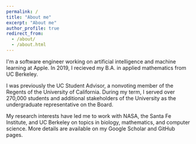 ```yaml
---
permalink: /
title: "About me"
excerpt: "About me"
author_profile: true
redirect_from:
  - /about/
  - /about.html
---
```

I'm a software engineer working on artificial intelligence and machine learning at Apple. In 2019, I recieved my B.A. in applied mathematics from UC Berkeley.

I was previously the UC Student Advisor, a nonvoting member of the Regents of the University of California. During my term, I served over 270,000 students and additional stakeholders of the University as the undergraduate representative on the Board.

My research interests have led me to work with NASA, the Santa Fe Institute, and UC Berkeley on topics in biology, mathematics, and computer science. More details are available on my Google Scholar and GitHub pages.

